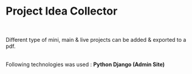 <h1>Project Idea Collector</h1>
<br/>
<p>
  Different type of mini, main & live projects can be added & exported to a pdf.<br/><br/>
</p>
<p>
  Following technologies was used : <b>Python Django (Admin Site)</b>
</p>
